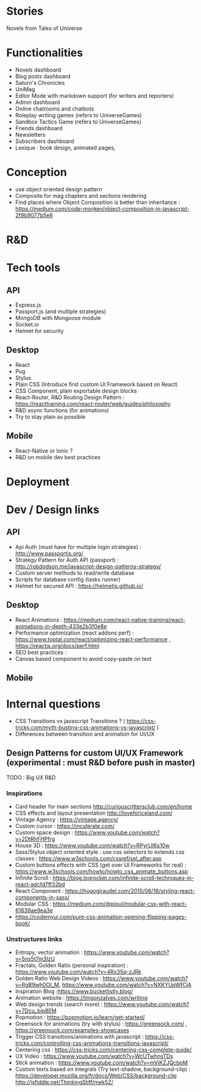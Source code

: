 # Stories

Novels from Tales of Universe

# Functionalities

- Novels dashboard
- Blog posts dashboard
- Saturn's Chronicles
- UniMag
- Editor Mode with markdown support (for writers and reporters)
- Admin dashboard
- Online chatrooms and chatbots
- Roleplay writing games (refers to UniverseGames)
- Sandbox Tactics Game (refers to UniverseGames)
- Friends dashboard
- Newsletters
- Subscribers dashboard
- Lexique : book design, animated pages,

# Conception

 - use object oriented design pattern
  - Composite for mag chapters and sections rendering
- Find places where Object Composition is better than inheritance : https://medium.com/code-monkey/object-composition-in-javascript-2f9b9077b5e6

# R&D

# Tech tools

## API

- Express.js
- Passport.js (and multiple strategies)
- MongoDB with Mongoose module
- Socket.io
- Helmet for security

## Desktop
- React
- Pug
- Stylus
- Plain CSS (Introduce first custom UI Framework based on React)
 - CSS Component, plain exportable design blocks
- React-Router, R&D Routing Design Pattern : <https://reacttraining.com/react-router/web/guides/philosophy>
- R&D async functions (for animations)
- Try to stay plain as possible

## Mobile

- React-Native or Ionic ?
- R&D on mobile dev best practices

# Deployment

# Dev / Design links

## API

- Api Auth (must have for multiple login strategies) : <http://www.passportjs.org/>
- Strategy Pattern for Auth API (passport) : <http://robdodson.me/javascript-design-patterns-strategy/>
- Custom server methods to read/write database
- Scripts for database config (tasks runner)
- Helmet for secured API : https://helmetjs.github.io/

## Desktop

- React Animations : https://medium.com/react-native-training/react-animations-in-depth-433e2b3f0e8e
- Performance optimization (react addons perf) : https://www.toptal.com/react/optimizing-react-performance
, https://reactjs.org/docs/perf.html
- SEO best practices :
- Canvas based component to avoid copy-paste on text

## Mobile

# Internal questions

- CSS Transitions vs javascript Transitions ? ( <https://css-tricks.com/myth-busting-css-animations-vs-javascript/> )
- Differences between transition and animation for UI/UX

## Design Patterns for custom UI/UX Framework (experimental : must R&D before push in master)

TODO : Big UX R&D

### Inspirations

- Card header for main sections <http://curiouscrittersclub.com/en/home>
- CSS effects and layout presentation <http://loveforiceland.com/>
- Vintage Agency : <https://vintage.agency/>
- Custom cursor : <https://inculerate.com/>
- Custom space design : https://www.youtube.com/watch?v=2DtRhFHPfrg
- House 3D : https://www.youtube.com/watch?v=RPyrUI6s10w
- Sass/Stylus object oriented style : use css selectors to extends css classes : https://www.w3schools.com/cssref/sel_after.asp
- Custom buttons effects with CSS (get over UI Frameworks for real) : https://www.w3schools.com/howto/howto_css_animate_buttons.asp
- Infinite Scroll : https://blog.logrocket.com/infinite-scroll-techniques-in-react-adcfd7ff32bd
- React Component : https://hugogiraudel.com/2015/06/18/styling-react-components-in-sass/
- Modular CSS : https://medium.com/@pioul/modular-css-with-react-61638ae9ea3e
- https://codemyui.com/pure-css-animation-opening-flipping-pages-book/


### Unstructures links

- Entropy, vector animation : <https://www.youtube.com/watch?v=5ns5t7m3IzU>
- Fractals, Golden Ratio (personal inspiration) : <https://www.youtube.com/watch?v=4Rx35q-zJRk>
- Golden Ratio Web Design Videos : <https://www.youtube.com/watch?v=RgB9wh0OI_M>,
https://www.youtube.com/watch?v=NXKYUpWfCjA
- Inspiration Blog :https://www.bucketlistly.blog/
- Animation website : https://lmgonzalves.com/writing
- Web design trends (search more) : <https://www.youtube.com/watch?v=7Dcu_bip8EM>
- Popmotion : <https://popmotion.io/learn/get-started/>
- Greensock for animations (try with stylus) : <https://greensock.com/> , <https://greensock.com/examples-showcases>
- Trigger CSS transitions/animations with javascript : <https://css-tricks.com/controlling-css-animations-transitions-javascript/>
- Centering css : <https://css-tricks.com/centering-css-complete-guide/>
- UX Video : <https://www.youtube.com/watch?v=WcUTwhnsTDs>
- Stick animation : <https://www.youtube.com/watch?v=mViKZJQcbpM>
- Custom texts based on integrals (Try text-shadow, background-clip) : https://developer.mozilla.org/fr/docs/Web/CSS/background-clip
http://jsfiddle.net/ThinkingStiff/mek5Z/

